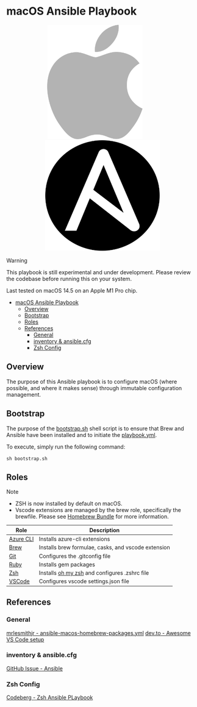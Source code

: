 # macOS Ansible Playbook

<p align="center">
    <img src="./imgs/apple_logo.png" width="250" height="300">
    &nbsp;&nbsp;&nbsp;&nbsp;&nbsp;&nbsp;&nbsp;&nbsp;&nbsp;
    <img src="./imgs/ansible_logo.png" width="300" height="290">
</p>

> [!WARNING]
> This playbook is still experimental and under development. Please review the
> codebase before running this on your system.
>
> Last tested on macOS 14.5 on an Apple M1 Pro chip.

- [macOS Ansible Playbook](#macos-ansible-playbook)
  - [Overview](#overview)
  - [Bootstrap](#bootstrap)
  - [Roles](#roles)
  - [References](#references)
    - [General](#general)
    - [inventory \& ansible.cfg](#inventory--ansiblecfg)
    - [Zsh Config](#zsh-config)

## Overview

The purpose of this Ansible playbook is to configure macOS (where possible, and
where it makes sense) through immutable configuration management.

## Bootstrap

The purpose of the [bootstrap.sh](./bootstrap.sh) shell script is to ensure that
Brew and Ansible have been installed and to initiate the
[playbook.yml](./playbook.yml).

To execute, simply run the following command:

```commandline
sh bootstrap.sh
```

## Roles

> [!NOTE]
> * ZSH is now installed by default on macOS.
> * Vscode extensions are managed by the brew role, specifically the brewfile.
> Please see [Homebrew Bundle](https://github.com/Homebrew/homebrew-bundle) for
> more information.

| Role                               | Description                                                                         |
| ---------------------------------- | ----------------------------------------------------------------------------------- |
| [Azure CLI](./roles/azure_cli/)    | Installs azure-cli extensions                                                       |
| [Brew](./roles/brew/README.md)     | Installs brew formulae, casks, and vscode extension                                 |
| [Git](./roles/git/)                | Configures the .gitconfig file                                                      |
| [Ruby](./roles/ruby/)              | Installs gem packages                                                               |
| [Zsh](./roles/zsh/)                | Installs [oh my zsh](https://github.com/ohmyzsh/ohmyzsh) and configures .zshrc file |
| [VSCode](./roles/vscode/README.md) | Configures vscode settings.json file                       |

## References

### General

[mrlesmithjr - ansible-macos-homebrew-packages.yml](https://gist.github.com/mrlesmithjr/f3c15fdd53020a71f55c2032b8be2eda)
[dev.to - Awesome VS Code setup](https://dev.to/pas8/best-vs-code-setup-20fe)

### inventory & ansible.cfg

[GitHub Issue - Ansible](https://github.com/ansible/ansible/issues/33132)

### Zsh Config

[Codeberg - Zsh Ansible PLaybook](https://codeberg.org/ansible_roles/oh_my_zsh/src/branch/main)
